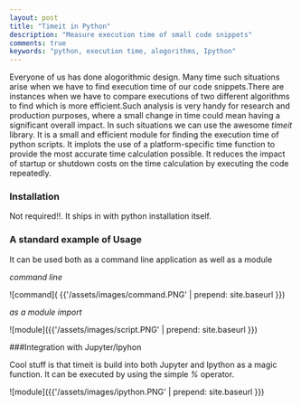 ```yaml
---
layout: post
title: "Timeit in Python"
description: "Measure execution time of small code snippets"
comments: true
keywords: "python, execution time, alogorithms, Ipython"
---
```


Everyone of us has done alogorithmic design. Many time such situations arise when we have to find execution time of our code snippets.There are instances when we have to compare executions of two different algorithms to find which is more efficient.Such analysis is very handy for research and production purposes, where a small change in time could mean having a significant overall impact.
In such situations we can use the awesome *timeit* library. It is a small and efficient module for finding the execution time of python scripts. It implots the use of a platform-specific time function to provide the most accurate time calculation possible. It reduces the impact of startup or shutdown costs on the time calculation by executing the code repeatedly.

### Installation
Not required!!. It ships in with python installation itself.


### A standard example of Usage 

It can be used both as a command line application as well as a module

*command line*


![command]( {{'/assets/images/command.PNG' | prepend: site.baseurl }})


*as a module import*



![module]({{'/assets/images/script.PNG' | prepend: site.baseurl }})


###Integration with Jupyter/Ipyhon

 Cool stuff is that timeit is build into both Jupyter and Ipython as a magic function. 
 It can be executed by using the simple *%* operator.

![module]({{'/assets/images/ipython.PNG' | prepend: site.baseurl }})









